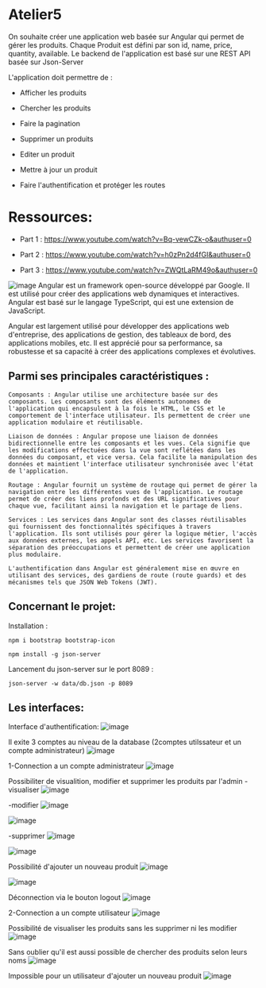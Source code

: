 # Atelier5
On souhaite créer une application web basée sur Angular qui permet de gérer les produits. Chaque Produit est défini par son id, name, price, quantity, available. Le backend de l'application est basé sur une REST API basée sur Json-Server

L'application doit permettre de :
- Afficher les produits

- Chercher les produits

- Faire la pagination

- Supprimer un produits
  
- Editer un produit

- Mettre à jour un produit

- Faire l'authentification et protéger les routes

# Ressources:
 - Part 1 : https://www.youtube.com/watch?v=Bq-vewCZk-o&authuser=0

 - Part 2 : https://www.youtube.com/watch?v=h0zPn2d4fGI&authuser=0

 - Part 3 : https://www.youtube.com/watch?v=ZWQtLaRM49o&authuser=0


![image](https://github.com/Moujoudrana/Atelier6_JEE/assets/93864104/8af91fb5-d44f-41ab-ae73-166a3444166e)
Angular est un framework open-source développé par Google. Il est utilisé pour créer des applications web dynamiques et interactives. Angular est basé sur le langage TypeScript, qui est une extension de JavaScript.

Angular est largement utilisé pour développer des applications web d'entreprise, des applications de gestion, des tableaux de bord, des applications mobiles, etc. Il est apprécié pour sa performance, sa robustesse et sa capacité à créer des applications complexes et évolutives.

Parmi ses principales caractéristiques :
-
    Composants : Angular utilise une architecture basée sur des composants. Les composants sont des éléments autonomes de l'application qui encapsulent à la fois le HTML, le CSS et le comportement de l'interface utilisateur. Ils permettent de créer une application modulaire et réutilisable.

    Liaison de données : Angular propose une liaison de données bidirectionnelle entre les composants et les vues. Cela signifie que les modifications effectuées dans la vue sont reflétées dans les données du composant, et vice versa. Cela facilite la manipulation des données et maintient l'interface utilisateur synchronisée avec l'état de l'application.

    Routage : Angular fournit un système de routage qui permet de gérer la navigation entre les différentes vues de l'application. Le routage permet de créer des liens profonds et des URL significatives pour chaque vue, facilitant ainsi la navigation et le partage de liens.

    Services : Les services dans Angular sont des classes réutilisables qui fournissent des fonctionnalités spécifiques à travers l'application. Ils sont utilisés pour gérer la logique métier, l'accès aux données externes, les appels API, etc. Les services favorisent la séparation des préoccupations et permettent de créer une application plus modulaire.

    L'authentification dans Angular est généralement mise en œuvre en utilisant des services, des gardiens de route (route guards) et des mécanismes tels que JSON Web Tokens (JWT).

Concernant le projet:
-
Installation :

    npm i bootstrap bootstrap-icon
    
    npm install -g json-server
    
Lancement du json-server sur le port 8089 :

    json-server -w data/db.json -p 8089

Les interfaces:
-
Interface d'authentification:
![image](https://github.com/Moujoudrana/Atelier5_5JEE/assets/93864104/00440445-1b06-41e9-a990-8cac7d70f6d7)

Il exite 3 comptes au niveau de la database (2comptes utilssateur et un compte administrateur)
![image](https://github.com/Moujoudrana/Atelier5_5JEE/assets/93864104/6ec9758e-5aa9-4eed-bf7c-0183b512122b)

1-Connection a un compte administrateur
![image](https://github.com/Moujoudrana/Atelier5_5JEE/assets/93864104/f7be8762-d7b6-4a93-8b20-ac5e81f069c9)

Possibiliter de visualition, modifier et supprimer les produits par l'admin
-visualiser
![image](https://github.com/Moujoudrana/Atelier5_5JEE/assets/93864104/7daa9525-229a-4816-8df5-0cd420d44c12)

-modifier
![image](https://github.com/Moujoudrana/Atelier5_5JEE/assets/93864104/d321545f-c670-44f1-9065-49648e7a57d3)

![image](https://github.com/Moujoudrana/Atelier5_5JEE/assets/93864104/ec35cffb-5d6e-4211-b24c-92bdad3ba044)

-supprimer
![image](https://github.com/Moujoudrana/Atelier5_5JEE/assets/93864104/df164003-934f-491f-8bbb-6e119a1b1e11)

![image](https://github.com/Moujoudrana/Atelier5_5JEE/assets/93864104/ae47fcf8-5928-494a-94b7-602e96b6d9a7)

Possibilité d'ajouter un nouveau produit
![image](https://github.com/Moujoudrana/Atelier5_5JEE/assets/93864104/d40569b4-1e40-4385-8e62-1e1e8f73a466)

![image](https://github.com/Moujoudrana/Atelier5_5JEE/assets/93864104/a206aaca-6d41-481e-bf6d-899e60de6ba0)

Déconnection via le bouton logout
![image](https://github.com/Moujoudrana/Atelier5_5JEE/assets/93864104/fe40589d-84f5-4260-bd1a-694347f0bfeb)

2-Connection a un compte utilisateur
![image](https://github.com/Moujoudrana/Atelier5_5JEE/assets/93864104/e862ee3e-3ead-4d81-8335-264747a3d604)

Possibilité de visualiser les produits sans les supprimer ni les modifier
![image](https://github.com/Moujoudrana/Atelier5_5JEE/assets/93864104/a31fad10-a05b-4be4-8df8-4f8f6ac7dbd7)

Sans oublier qu'il est aussi possible de chercher des produits selon leurs noms
![image](https://github.com/Moujoudrana/Atelier5_5JEE/assets/93864104/ff8e6d11-c81e-44fa-ade0-7738de609e1b)

Impossible pour un utilisateur d'ajouter un nouveau produit 
![image](https://github.com/Moujoudrana/Atelier5_5JEE/assets/93864104/e04b913d-f633-4e39-8c30-c5f68a2e3950)











